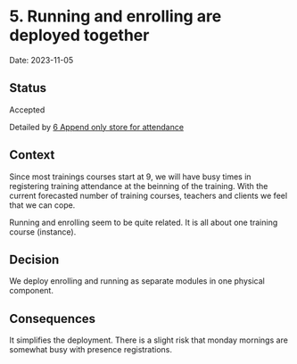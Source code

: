 # 5. Running and enrolling are deployed together

Date: 2023-11-05

## Status

Accepted

Detailed by [6 Append only store for attendance](0006-append-only-store-for-attendenace.md)

## Context

Since most trainings courses start at 9, we will have busy times in registering training attendance at the beinning of the training. With the current forecasted number of training courses, teachers and clients we feel that we can cope.

Running and enrolling seem to be quite related. It is all about one training course (instance).

## Decision

We deploy enrolling and running as separate modules in one physical component.

## Consequences

It simplifies the deployment. There is a slight risk that monday mornings are somewhat busy with presence registrations.

